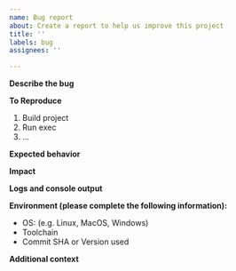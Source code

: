 ```yaml
---
name: Bug report
about: Create a report to help us improve this project
title: ''
labels: bug
assignees: ''

---
```


**Describe the bug**
<!--
A clear and concise description of what the bug is.

Please also mention any information which could help others to understand
the problem you're facing
-->

**To Reproduce**
<!--
Steps to reproduce the behavior
-->

1. Build project
2. Run exec
3. ...

**Expected behavior**
<!--
A clear and concise description of what you expected to happen.
-->

**Impact**
<!--
What impact does this issue have on your progress (e.g., annoyance, showstopper)
-->

**Logs and console output**
<!--
If applicable, add console logs or other types of debug information
-->

**Environment (please complete the following information):**

 - OS: (e.g. Linux, MacOS, Windows)
 - Toolchain
 - Commit SHA or Version used

**Additional context**
<!--
If applicable, add any other context that could be relevant to your issue
-->
